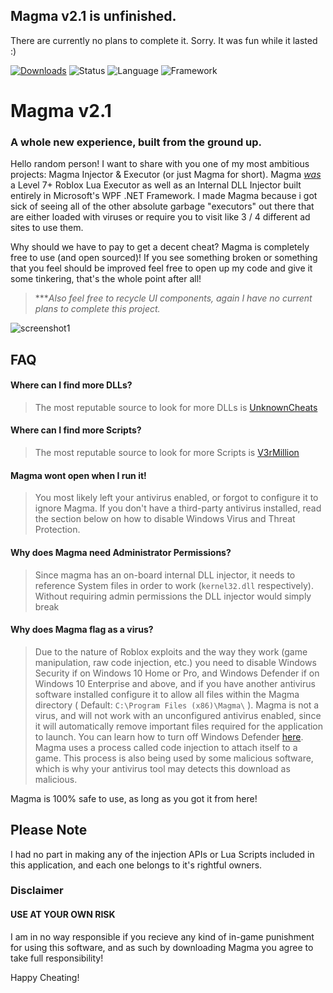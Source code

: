 ## Magma v2.1 is unfinished.
There are currently no plans to complete it. Sorry. It was fun while it lasted :)

[![Downloads](https://img.shields.io/github/downloads/rondotdll/Magma-Legacy/total?color=brightgreen)]()
![Status](https://img.shields.io/badge/status-incomplete-yellow)
![Language](https://img.shields.io/badge/language-C%23-blue)
![Framework](https://img.shields.io/badge/framework-WPF%20.NET-blue)

# Magma v2.1
### A whole new experience, built from the ground up.

Hello random person! I want to share with you one of my most ambitious projects: Magma Injector & Executor (or just Magma for short). Magma [*was*](https://devforum.roblox.com/t/welcoming-byfron-to-roblox/2018233) a Level 7+ Roblox Lua Executor as well as an Internal DLL Injector built entirely in Microsoft's WPF .NET Framework. 
I made Magma because i got sick of seeing all of the other absolute garbage "executors" out there that are either loaded with viruses or require you to visit like 3 / 4 different ad sites to use them.

Why should we have to pay to get a decent cheat? Magma is completely free to use (and open sourced)! If you see something broken or something that you feel should be improved feel free to open up my code and give it some tinkering, that's the whole point after all! 

> ****Also feel free to recycle UI components, again I have no current plans to complete this project.*
  
![screenshot1](https://user-images.githubusercontent.com/47403033/114762908-3b12a200-9d30-11eb-8c8d-b523235b50ae.png)

## FAQ  

#### Where can I find more DLLs?

> The most reputable source to look for more DLLs is [UnknownCheats](https://www.unknowncheats.me/forum/search.php?searchid=18371288)

#### Where can I find more Scripts?

> The most reputable source to look for more Scripts is [V3rMillion](https://v3rmillion.net/)

#### Magma wont open when I run it!

 > You most likely left your antivirus enabled, or forgot to configure it to ignore Magma. If you don't have a third-party antivirus installed, read the section below on how to disable Windows Virus and Threat Protection. 

#### Why does Magma need Administrator Permissions?
 > Since magma has an on-board internal DLL injector, it needs to reference System files in order to work (`kernel32.dll` respectively). Without requiring admin permissions the DLL injector would simply break

#### Why does Magma flag as a virus?

> Due to the nature of Roblox exploits and the way they work (game manipulation, raw code injection, etc.) you need to disable Windows Security if on Windows 10 Home or Pro, and Windows Defender if on Windows 10 Enterprise and above, and if you have another antivirus software installed configure it to allow all files within the Magma directory ( Default: `C:\Program Files (x86)\Magma\` ). Magma is not a virus, and will not work with an unconfigured antivirus enabled, since it will automatically remove important files required for the application to launch. You can learn how to turn off Windows Defender [here](https://www.youtube.com/watch?v=TJb9CuVAHMI). Magma uses a process called code injection to attach itself to a game. This process is also being used by some malicious software, which is why your antivirus tool may detects this download as malicious.

Magma is 100% safe to use, as long as you got it from here!

## Please Note
I had no part in making any of the injection APIs or Lua Scripts included in this application, and each one belongs to it's rightful owners.

### Disclaimer
#### USE AT YOUR OWN RISK
I am in no way responsible if you recieve any kind of in-game punishment for using this software, and as such by downloading Magma you agree to take full responsibility!

Happy Cheating!
